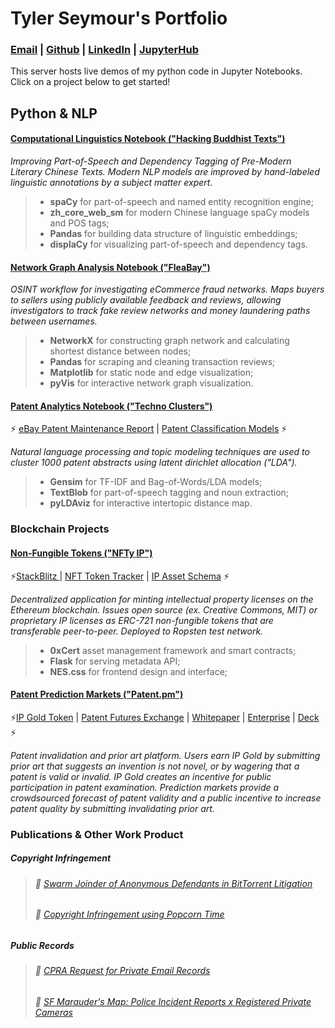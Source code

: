 # Tyler Seymour's Portfolio

### [Email](tylerseymour@protonmail.com) | [Github](https://github.com/tyler-seymour) | [LinkedIn](https://linkedin.com/in/tylerseymour1/) | [JupyterHub](https://tylerseymour.pw/user-redirect/notebooks/README.ipynb)

This server hosts live demos of my python code in Jupyter Notebooks. Click on a project below to get started!

## Python & NLP

#### [Computational Linguistics Notebook ("Hacking Buddhist Texts")](https://tylerseymour.pw/user-redirect/notebooks/Computational-Linguistics_Chinese-NLP-Pandas-SpaCy-ZH.ipynb)
*Improving Part-of-Speech and Dependency Tagging of Pre-Modern Literary Chinese Texts. Modern NLP models are improved by hand-labeled linguistic annotations by a subject matter expert.*
> - **spaCy** for part-of-speech and named entity recognition engine;
> - **zh_core_web_sm** for modern Chinese language spaCy models and POS tags;  
> - **Pandas** for building data structure of linguistic embeddings;
> - **displaCy** for visualizing part-of-speech and dependency tags.  

#### [Network Graph Analysis Notebook ("FleaBay")](https://tylerseymour.pw/user-redirect/notebooks/FleaBay_OSINT-Fraud-Pandas-NetworkX.ipynb)
*OSINT workflow for investigating eCommerce fraud networks. Maps buyers to sellers using publicly available feedback and reviews, allowing investigators to track fake review networks and money laundering paths between usernames.*
> - **NetworkX** for constructing graph network and calculating shortest distance between nodes;
> - **Pandas** for scraping and cleaning transaction reviews;
> - **Matplotlib** for static node and edge visualization;
> - **pyVis** for interactive network graph visualization. 

#### [Patent Analytics Notebook ("Techno Clusters")](https://tylerseymour.pw/user-redirect/notebooks/Patent-Analytics_Topic-Modeling-Gensim-TextBlob.ipynb)

⚡️ [eBay Patent Maintenance Report](./publications/eBay-Predictive-Patent-Maintenance-Report.docx) | [Patent Classification Models](./publications/Patent-Classifiers.pdf) ⚡️

*Natural language processing and topic modeling techniques are used to cluster 1000 patent abstracts using latent dirichlet allocation ("LDA").* 
> - **Gensim** for TF-IDF and Bag-of-Words/LDA models;
> - **TextBlob** for part-of-speech tagging and noun extraction;
> - **pyLDAviz** for interactive intertopic distance map. 

### Blockchain Projects
#### [Non-Fungible Tokens ("NFTy IP")](https://nftyip.stackblitz.io/) 
⚡️[StackBlitz ](https://stackblitz.com/edit/nftyip) | [NFT Token Tracker](https://ropsten.etherscan.io/address/0x302e107ffc476865dd2d01545b96957f104f5cfc) | [IP Asset Schema](./IPAssetMetadata.json) ⚡️

*Decentralized application for minting intellectual property licenses on the Ethereum blockchain. Issues open source (ex. Creative Commons, MIT) or proprietary IP licenses as ERC-721 non-fungible tokens that are transferable peer-to-peer. Deployed to Ropsten test network.*   
> - **0xCert** asset management framework and smart contracts;
> - **Flask** for serving metadata API;
> - **NES.css** for frontend design and interface;  

#### [Patent Prediction Markets ("Patent.pm")](https://tyler-seymour.github.io/ipx-homepage/) 
⚡️[IP Gold Token](https://etherscan.io/token/0xdd85758b29b80231549a09c0803260e59b48339c) | [Patent Futures Exchange](./publications/IPX-Patent-Futures-Brochure.pdf) | [Whitepaper](./publications/IPX-Patent-Futures.pdf) | [Enterprise](./publications/Enterprise-Prediction-Markets.pdf) | [Deck](./publications/Enterprise-Prediction-Market-Slides.pdf) ⚡️  

*Patent invalidation and prior art platform. Users earn IP Gold by submitting prior art that suggests an invention is not novel, or by wagering that a patent is valid or invalid. IP Gold creates an incentive for public participation in patent examination. Prediction markets provide a crowdsourced forecast of patent validity and a public incentive to increase patent quality by submitting invalidating prior art.* 

### Publications & Other Work Product

##### Copyright Infringement
> ###### 🚀 [Swarm Joinder of Anonymous Defendants in BitTorrent Litigation](./publications/Swarm-Joinder-BitTorrent-Litigation.docx)
> ###### 🚀 [Copyright Infringement using Popcorn Time](./publications/Popcorn-Time-Litigation.docx)

##### Public Records
> ###### 🚀 [CPRA Request for Private Email Records](./publications/California-Public-Records-Act-Request.pdf)
> ###### 🚀 [SF Marauder's Map: Police Incident Reports x Registered Private Cameras](https://tyler-seymour.github.io/SF-MauradersMap/)

